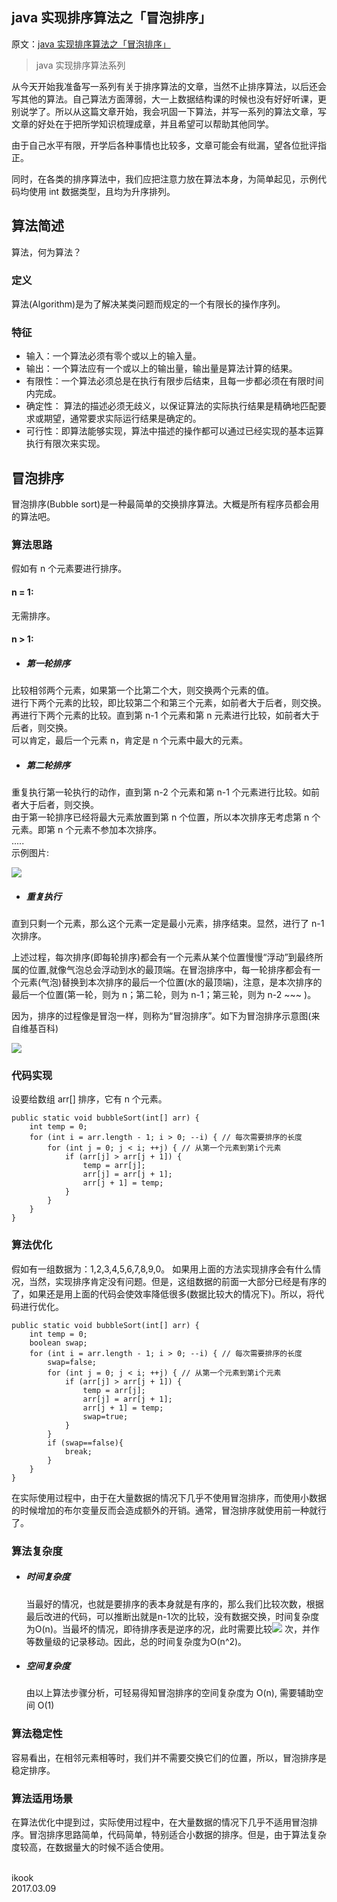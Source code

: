 ## java 实现排序算法之「冒泡排序」

原文：[java 实现排序算法之「冒泡排序」](http://ikookblog.com/2017/03/09/java_sort_algorithm_series1/)


> java 实现排序算法系列


从今天开始我准备写一系列有关于排序算法的文章，当然不止排序算法，以后还会写其他的算法。自己算法方面薄弱，大一上数据结构课的时候也没有好好听课，更别说学了。所以从这篇文章开始，我会巩固一下算法，并写一系列的算法文章，写文章的好处在于把所学知识梳理成章，并且希望可以帮助其他同学。

由于自己水平有限，开学后各种事情也比较多，文章可能会有纰漏，望各位批评指正。

同时，在各类的排序算法中，我们应把注意力放在算法本身，为简单起见，示例代码均使用 int 数据类型，且均为升序排列。
## 算法简述
算法，何为算法？
### 定义
算法(Algorithm)是为了解决某类问题而规定的一个有限长的操作序列。
### 特征
- 输入：一个算法必须有零个或以上的输入量。
- 输出：一个算法应有一个或以上的输出量，输出量是算法计算的结果。
- 有限性：一个算法必须总是在执行有限步后结束，且每一步都必须在有限时间内完成。
- 确定性： 算法的描述必须无歧义，以保证算法的实际执行结果是精确地匹配要求或期望，通常要求实际运行结果是确定的。
- 可行性：即算法能够实现，算法中描述的操作都可以通过已经实现的基本运算执行有限次来实现。

## 冒泡排序
冒泡排序(Bubble sort)是一种最简单的交换排序算法。大概是所有程序员都会用的算法吧。

### 算法思路
假如有 n 个元素要进行排序。
#### n = 1:
无需排序。
#### n > 1:
- ##### 第一轮排序
 比较相邻两个元素，如果第一个比第二个大，则交换两个元素的值。
 <br/>进行下两个元素的比较，即比较第二个和第三个元素，如前者大于后者，则交换。
 <br/>再进行下两个元素的比较。直到第 n-1 个元素和第 n 元素进行比较，如前者大于后者，则交换。
 <br/>可以肯定，最后一个元素 n，肯定是 n 个元素中最大的元素。

- ##### 第二轮排序
 重复执行第一轮执行的动作，直到第 n-2 个元素和第 n-1 个元素进行比较。如前者大于后者，则交换。
 <br/>由于第一轮排序已经将最大元素放置到第 n 个位置，所以本次排序无考虑第 n 个元素。即第 n 个元素不参加本次排序。
<br/>.....
<br/>示例图片:

 ![](http://oe94sy64u.bkt.clouddn.com/%E5%86%92%E6%B3%A1%E6%8E%92%E5%BA%8F%E7%A4%BA%E4%BE%8B.png)

- ##### 重复执行
直到只剩一个元素，那么这个元素一定是最小元素，排序结束。显然，进行了 n-1 次排序。


上述过程，每次排序(即每轮排序)都会有一个元素从某个位置慢慢“浮动”到最终所属的位置,就像气泡总会浮动到水的最顶端。在冒泡排序中，每一轮排序都会有一个元素(气泡)替换到本次排序的最后一个位置(水的最顶端)，注意，是本次排序的最后一个位置(第一轮，则为 n；第二轮，则为 n-1；第三轮，则为 n-2 ~~~ )。

因为，排序的过程像是冒泡一样，则称为“冒泡排序”。如下为冒泡排序示意图(来自维基百科)

![](http://oe94sy64u.bkt.clouddn.com/%E5%86%92%E6%B3%A1%E6%8E%92%E5%BA%8F.gif)

### 代码实现
设要给数组 arr[] 排序，它有 n 个元素。
```
public static void bubbleSort(int[] arr) {
    int temp = 0;
    for (int i = arr.length - 1; i > 0; --i) { // 每次需要排序的长度
        for (int j = 0; j < i; ++j) { // 从第一个元素到第i个元素
            if (arr[j] > arr[j + 1]) {
                temp = arr[j];
                arr[j] = arr[j + 1];
                arr[j + 1] = temp;
            }
        }
    }
}
```
### 算法优化
假如有一组数据为：1,2,3,4,5,6,7,8,9,0。 如果用上面的方法实现排序会有什么情况，当然，实现排序肯定没有问题。但是，这组数据的前面一大部分已经是有序的了，如果还是用上面的代码会使效率降低很多(数据比较大的情况下)。所以，将代码进行优化。
```
public static void bubbleSort(int[] arr) {
    int temp = 0;
    boolean swap;
    for (int i = arr.length - 1; i > 0; --i) { // 每次需要排序的长度
        swap=false;
        for (int j = 0; j < i; ++j) { // 从第一个元素到第i个元素
            if (arr[j] > arr[j + 1]) {
                temp = arr[j];
                arr[j] = arr[j + 1];
                arr[j + 1] = temp;
                swap=true;
            }
        }
        if (swap==false){
            break;
        }
    }
}
```
在实际使用过程中，由于在大量数据的情况下几乎不使用冒泡排序，而使用小数据的时候增加的布尔变量反而会造成额外的开销。通常，冒泡排序就使用前一种就行了。

### 算法复杂度
- ##### 时间复杂度
  当最好的情况，也就是要排序的表本身就是有序的，那么我们比较次数，根据最后改进的代码，可以推断出就是n-1次的比较，没有数据交换，时间复杂度为O(n)。当最坏的情况，即待排序表是逆序的况，此时需要比较![](http://oe94sy64u.bkt.clouddn.com/9-3-6.jpg) 次，并作等数量级的记录移动。因此，总的时间复杂度为O(n^2)。

- ##### 空间复杂度
  由以上算法步骤分析，可轻易得知冒泡排序的空间复杂度为 O(n), 需要辅助空间 O(1)

### 算法稳定性
容易看出，在相邻元素相等时，我们并不需要交换它们的位置，所以，冒泡排序是稳定排序。

### 算法适用场景
在算法优化中提到过，实际使用过程中，在大量数据的情况下几乎不适用冒泡排序。冒泡排序思路简单，代码简单，特别适合小数据的排序。但是，由于算法复杂度较高，在数据量大的时候不适合使用。


<br/>
ikook<br/>2017.03.09
